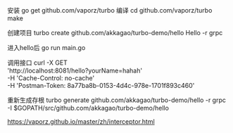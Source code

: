 安装
go get github.com/vaporz/turbo
编译
cd github.com/vaporz/turbo
make

创建项目
turbo create github.com/akkagao/turbo-demo/hello Hello -r grpc

进入hello后
go run main.go

调用接口
curl -X GET \
  'http://localhost:8081/hello?yourName=hahah' \
  -H 'Cache-Control: no-cache' \
  -H 'Postman-Token: 8a77ba8b-0153-4d4c-978e-1701f893c460'


重新生成存根
turbo generate github.com/akkagao/turbo-demo/hello -r grpc -I $GOPATH/src/github.com/akkagao/turbo-demo/hello


https://vaporz.github.io/master/zh/interceptor.html